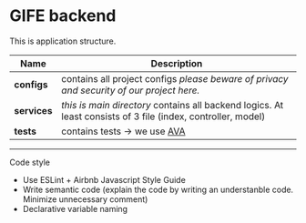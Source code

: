 # GIFE backend

This is application structure.

Name | Description
------------ | -------------
**configs** | contains all project configs *please beware of privacy and security of our project here.*
**services** | *this is main directory* contains all backend logics. At least consists of 3 file (index, controller, model)
**tests** | contains tests -> we use [AVA](https://github.com/avajs/ava)

---

Code style

* Use ESLint + Airbnb Javascript Style Guide
* Write semantic code (explain the code by writing an understanble code. Minimize unnecessary comment)
* Declarative variable naming
